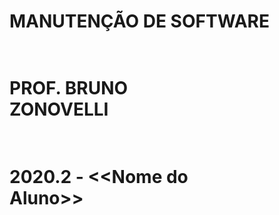 # MANUTENÇÃO DE SOFTWARE
# <br          />PROF. BRUNO<br />             ZONOVELLI  
# <br           />2020.2 - <<Nome do<br /> Aluno>>


